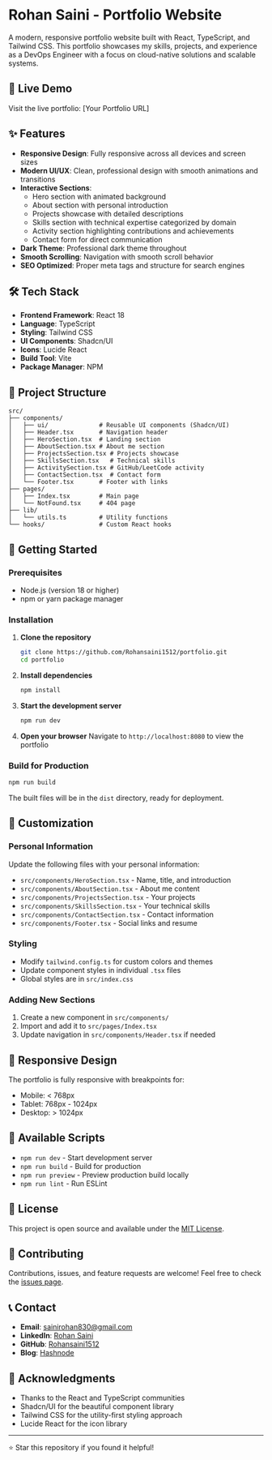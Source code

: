 
# Rohan Saini - Portfolio Website

A modern, responsive portfolio website built with React, TypeScript, and Tailwind CSS. This portfolio showcases my skills, projects, and experience as a DevOps Engineer with a focus on cloud-native solutions and scalable systems.

## 🚀 Live Demo

Visit the live portfolio: [Your Portfolio URL]

## ✨ Features

- **Responsive Design**: Fully responsive across all devices and screen sizes
- **Modern UI/UX**: Clean, professional design with smooth animations and transitions
- **Interactive Sections**:
  - Hero section with animated background
  - About section with personal introduction
  - Projects showcase with detailed descriptions
  - Skills section with technical expertise categorized by domain
  - Activity section highlighting contributions and achievements
  - Contact form for direct communication
- **Dark Theme**: Professional dark theme throughout
- **Smooth Scrolling**: Navigation with smooth scroll behavior
- **SEO Optimized**: Proper meta tags and structure for search engines

## 🛠️ Tech Stack

- **Frontend Framework**: React 18
- **Language**: TypeScript
- **Styling**: Tailwind CSS
- **UI Components**: Shadcn/UI
- **Icons**: Lucide React
- **Build Tool**: Vite
- **Package Manager**: NPM

## 📁 Project Structure

```
src/
├── components/
│   ├── ui/              # Reusable UI components (Shadcn/UI)
│   ├── Header.tsx       # Navigation header
│   ├── HeroSection.tsx  # Landing section
│   ├── AboutSection.tsx # About me section
│   ├── ProjectsSection.tsx # Projects showcase
│   ├── SkillsSection.tsx   # Technical skills
│   ├── ActivitySection.tsx # GitHub/LeetCode activity
│   ├── ContactSection.tsx  # Contact form
│   └── Footer.tsx       # Footer with links
├── pages/
│   ├── Index.tsx        # Main page
│   └── NotFound.tsx     # 404 page
├── lib/
│   └── utils.ts         # Utility functions
└── hooks/               # Custom React hooks
```

## 🚦 Getting Started

### Prerequisites

- Node.js (version 18 or higher)
- npm or yarn package manager

### Installation

1. **Clone the repository**
   ```bash
   git clone https://github.com/Rohansaini1512/portfolio.git
   cd portfolio
   ```

2. **Install dependencies**
   ```bash
   npm install
   ```

3. **Start the development server**
   ```bash
   npm run dev
   ```

4. **Open your browser**
   Navigate to `http://localhost:8080` to view the portfolio

### Build for Production

```bash
npm run build
```

The built files will be in the `dist` directory, ready for deployment.

## 🎨 Customization

### Personal Information
Update the following files with your personal information:
- `src/components/HeroSection.tsx` - Name, title, and introduction
- `src/components/AboutSection.tsx` - About me content
- `src/components/ProjectsSection.tsx` - Your projects
- `src/components/SkillsSection.tsx` - Your technical skills
- `src/components/ContactSection.tsx` - Contact information
- `src/components/Footer.tsx` - Social links and resume

### Styling
- Modify `tailwind.config.ts` for custom colors and themes
- Update component styles in individual `.tsx` files
- Global styles are in `src/index.css`

### Adding New Sections
1. Create a new component in `src/components/`
2. Import and add it to `src/pages/Index.tsx`
3. Update navigation in `src/components/Header.tsx` if needed

## 📱 Responsive Design

The portfolio is fully responsive with breakpoints for:
- Mobile: < 768px
- Tablet: 768px - 1024px
- Desktop: > 1024px

## 🔧 Available Scripts

- `npm run dev` - Start development server
- `npm run build` - Build for production
- `npm run preview` - Preview production build locally
- `npm run lint` - Run ESLint

## 📄 License

This project is open source and available under the [MIT License](LICENSE).

## 🤝 Contributing

Contributions, issues, and feature requests are welcome! Feel free to check the [issues page](https://github.com/Rohansaini1512/portfolio/issues).

## 📞 Contact

- **Email**: sainirohan830@gmail.com
- **LinkedIn**: [Rohan Saini](https://www.linkedin.com/in/rohan-saini-9b3060257/)
- **GitHub**: [Rohansaini1512](https://github.com/Rohansaini1512)
- **Blog**: [Hashnode](https://hashnode.com/@Rohansaini1512)

## 🙏 Acknowledgments

- Thanks to the React and TypeScript communities
- Shadcn/UI for the beautiful component library
- Tailwind CSS for the utility-first styling approach
- Lucide React for the icon library

---

⭐ Star this repository if you found it helpful!
